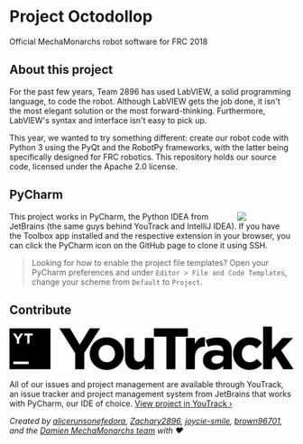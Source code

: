 # Project Octodollop
Official MechaMonarchs robot software for FRC 2018

## About this project
For the past few years, Team 2896 has used LabVIEW, a solid programming language, to code the robot. Although LabVIEW gets the job done, it isn't the most elegant solution or the most forward-thinking. Furthermore, LabVIEW's syntax and interface isn't easy to pick up.

This year, we wanted to try something different: create our robot code with Python 3 using the PyQt and the RobotPy frameworks, with the latter being specifically designed for FRC robotics. This repository holds our source code, licensed under the Apache 2.0 license.

## PyCharm
<img src = "https://d3nmt5vlzunoa1.cloudfront.net/pycharm/files/2015/12/PyCharm_400x400_Twitter_logo_white.png" width = "100px" align = "right" />

This project works in PyCharm, the Python IDEA from JetBrains (the same guys behind YouTrack and IntelliJ IDEA). If you have the Toolbox app installed and the respective extension in your browser, you can click the PyCharm icon on the GitHub page to clone it using SSH.

> Looking for how to enable the project file templates? Open your PyCharm preferences and under `Editor > File and Code Templates`, change your scheme from `Default` to `Project`.

## Contribute
![YouTrack Banner](ytbanner.png)

All of our issues and project management are available through YouTrack, an issue tracker and project management system from JetBrains that works with PyCharm, our IDE of choice. [View project in YouTrack &rsaquo;](https://marquiskurt.myjetbrains.com/youtrack/issues?q=project:%20Octodollop)


_Created by [alicerunsonefedora](http://www.github.com/alicerunsonfedora), [Zachary2896](http://www.github.com/Zachary2896), [joycie-smile](http://www.github.com/joycie-smile), [brown96701](http://www.github.com/brown96701), and the [Damien MechaMonarchs team](http://www.github.com/dmsmechamonarchs2896) with ❤️_